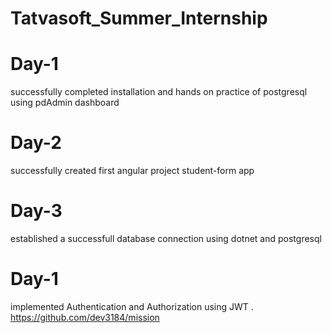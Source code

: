 
# Tatvasoft_Summer_Internship

# Day-1 
successfully completed installation and hands on practice of postgresql using pdAdmin dashboard
# Day-2
successfully created first angular project student-form app 
# Day-3
established a successfull database connection using dotnet and postgresql
# Day-1 
implemented Authentication and Authorization using JWT .
https://github.com/dev3184/mission





